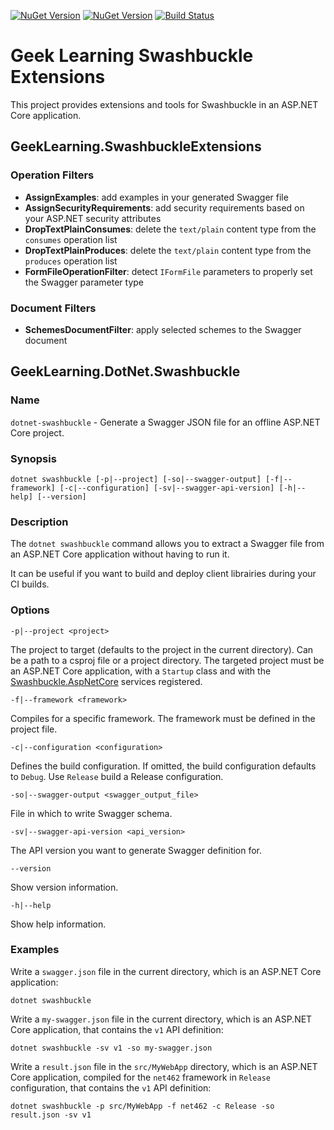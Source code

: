 [![NuGet Version](http://img.shields.io/nuget/v/GeekLearning.SwashbuckleExtensions.svg?style=flat-square&label=NuGet:%20ASP.NET%20Core%20Extensions)](https://www.nuget.org/packages/GeekLearning.SwashbuckleExtensions/)
[![NuGet Version](http://img.shields.io/nuget/v/GeekLearning.DotNet.Swashbuckle.svg?style=flat-square&label=NuGet:%20.NET%20Core%20CLI%20Tool)](https://www.nuget.org/packages/GeekLearning.DotNet.Swashbuckle/)
[![Build Status](https://geeklearning.visualstudio.com/_apis/public/build/definitions/f841b266-7595-4d01-9ee1-4864cf65aa73/30/badge)](#)

# Geek Learning Swashbuckle Extensions

This project provides extensions and tools for Swashbuckle in an ASP.NET Core application.

## GeekLearning.SwashbuckleExtensions

### Operation Filters

* **AssignExamples**: add examples in your generated Swagger file
* **AssignSecurityRequirements**: add security requirements based on your ASP.NET security attributes
* **DropTextPlainConsumes**: delete the `text/plain` content type from the `consumes` operation list
* **DropTextPlainProduces**: delete the `text/plain` content type from the `produces` operation list
* **FormFileOperationFilter**: detect `IFormFile` parameters to properly set the Swagger parameter type

### Document Filters

* **SchemesDocumentFilter**: apply selected schemes to the Swagger document

## GeekLearning.DotNet.Swashbuckle
  
### Name

`dotnet-swashbuckle` - Generate a Swagger JSON file for an offline ASP.NET Core project.

### Synopsis

`dotnet swashbuckle [-p|--project] [-so|--swagger-output] [-f|--framework] [-c|--configuration] [-sv|--swagger-api-version] [-h|--help] [--version]`

### Description

The `dotnet swashbuckle` command allows you to extract a Swagger file from an ASP.NET Core application without having to run it.

It can be useful if you want to build and deploy client librairies during your CI builds.

### Options

`-p|--project <project>`

The project to target (defaults to the project in the current directory). Can be a path to a csproj file or a project directory. The targeted project must be an ASP.NET Core application, with a `Startup` class and with the [Swashbuckle.AspNetCore](https://github.com/domaindrivendev/Swashbuckle.AspNetCore) services registered.

`-f|--framework <framework>`

Compiles for a specific framework. The framework must be defined in the project file.

`-c|--configuration <configuration>`

Defines the build configuration. If omitted, the build configuration defaults to `Debug`. Use `Release` build a Release configuration.

`-so|--swagger-output <swagger_output_file>`

File in which to write Swagger schema.

`-sv|--swagger-api-version <api_version>`

The API version you want to generate Swagger definition for.

`--version`

Show version information.

`-h|--help`

Show help information.

### Examples

Write a `swagger.json` file in the current directory, which is an ASP.NET Core application:

`dotnet swashbuckle`

Write a `my-swagger.json` file in the current directory, which is an ASP.NET Core application, that contains the `v1` API definition:

`dotnet swashbuckle -sv v1 -so my-swagger.json`

Write a `result.json` file in the `src/MyWebApp` directory, which is an ASP.NET Core application, compiled for the `net462` framework in `Release` configuration, that contains the `v1` API definition:

`dotnet swashbuckle -p src/MyWebApp -f net462 -c Release -so result.json -sv v1`
